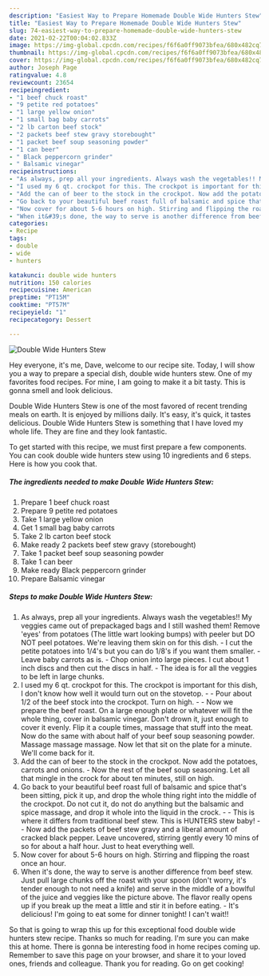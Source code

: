 ```yaml
---
description: "Easiest Way to Prepare Homemade Double Wide Hunters Stew"
title: "Easiest Way to Prepare Homemade Double Wide Hunters Stew"
slug: 74-easiest-way-to-prepare-homemade-double-wide-hunters-stew
date: 2021-02-22T00:04:02.833Z
image: https://img-global.cpcdn.com/recipes/f6f6a0ff9073bfea/680x482cq70/double-wide-hunters-stew-recipe-main-photo.jpg
thumbnail: https://img-global.cpcdn.com/recipes/f6f6a0ff9073bfea/680x482cq70/double-wide-hunters-stew-recipe-main-photo.jpg
cover: https://img-global.cpcdn.com/recipes/f6f6a0ff9073bfea/680x482cq70/double-wide-hunters-stew-recipe-main-photo.jpg
author: Joseph Page
ratingvalue: 4.8
reviewcount: 23654
recipeingredient:
- "1 beef chuck roast"
- "9 petite red potatoes"
- "1 large yellow onion"
- "1 small bag baby carrots"
- "2 lb carton beef stock"
- "2 packets beef stew gravy storebought"
- "1 packet beef soup seasoning powder"
- "1 can beer"
- " Black peppercorn grinder"
- " Balsamic vinegar"
recipeinstructions:
- "As always, prep all your ingredients. Always wash the vegetables!! My veggies came out of prepackaged bags and I still washed them! Remove &#39;eyes&#39; from potatoes (The little wart looking bumps) with peeler but DO NOT peel potatoes. We&#39;re leaving them skin on for this dish. I cut the petite potatoes into 1/4&#39;s but you can do 1/8&#39;s if you want them smaller. Leave baby carrots as is. Chop onion into large pieces. I cut about 1 inch discs and then cut the discs in half.  The idea is for all the veggies to be left in large chunks."
- "I used my 6 qt. crockpot for this. The crockpot is important for this dish, I don&#39;t know how well it would turn out on the stovetop.  Pour about 1/2 of the beef stock into the crockpot. Turn on high.  Now we prepare the beef roast. On a large enough plate or whatever will fit the whole thing, cover in balsamic vinegar. Don&#39;t drown it, just enough to cover it evenly. Flip it a couple times, massage that stuff into the meat. Now do the same with about half of your beef soup seasoning powder. Massage massage massage. Now let that sit on the plate for a minute. We&#39;ll come back for it."
- "Add the can of beer to the stock in the crockpot. Now add the potatoes, carrots and onions.  Now the rest of the beef soup seasoning. Let all that mingle in the crock for about ten minutes, still on high."
- "Go back to your beautiful beef roast full of balsamic and spice that&#39;s been sitting, pick it up, and drop the whole thing right into the middle of the crockpot. Do not cut it, do not do anything but the balsamic and spice massage, and drop it whole into the liquid in the crock.  This is where it differs from traditional beef stew. This is HUNTERS stew baby!  Now add the packets of beef stew gravy and a liberal amount of cracked black pepper. Leave uncovered, stirring gently every 10 mins of so for about a half hour. Just to heat everything well."
- "Now cover for about 5-6 hours on high. Stirring and flipping the roast once an hour."
- "When it&#39;s done, the way to serve is another difference from beef stew. Just pull large chunks off the roast with your spoon (don&#39;t worry, it&#39;s tender enough to not need a knife) and serve in the middle of a bowlful of the juice and veggies like the picture above. The flavor really opens up if you break up the meat a little and stir it in before eating.  It&#39;s delicious! I&#39;m going to eat some for dinner tonight! I can&#39;t wait!!"
categories:
- Recipe
tags:
- double
- wide
- hunters

katakunci: double wide hunters 
nutrition: 150 calories
recipecuisine: American
preptime: "PT15M"
cooktime: "PT57M"
recipeyield: "1"
recipecategory: Dessert

---
```



![Double Wide Hunters Stew](https://img-global.cpcdn.com/recipes/f6f6a0ff9073bfea/680x482cq70/double-wide-hunters-stew-recipe-main-photo.jpg)

Hey everyone, it's me, Dave, welcome to our recipe site. Today, I will show you a way to prepare a special dish, double wide hunters stew. One of my favorites food recipes. For mine, I am going to make it a bit tasty. This is gonna smell and look delicious.

Double Wide Hunters Stew is one of the most favored of recent trending meals on earth. It is enjoyed by millions daily. It's easy, it's quick, it tastes delicious. Double Wide Hunters Stew is something that I have loved my whole life. They are fine and they look fantastic.




To get started with this recipe, we must first prepare a few components. You can cook double wide hunters stew using 10 ingredients and 6 steps. Here is how you cook that.

<!--inarticleads1-->

##### The ingredients needed to make Double Wide Hunters Stew:

1. Prepare 1 beef chuck roast
1. Prepare 9 petite red potatoes
1. Take 1 large yellow onion
1. Get 1 small bag baby carrots
1. Take 2 lb carton beef stock
1. Make ready 2 packets beef stew gravy (storebought)
1. Take 1 packet beef soup seasoning powder
1. Take 1 can beer
1. Make ready  Black peppercorn grinder
1. Prepare  Balsamic vinegar




<!--inarticleads2-->

##### Steps to make Double Wide Hunters Stew:

1. As always, prep all your ingredients. Always wash the vegetables!! My veggies came out of prepackaged bags and I still washed them! Remove &#39;eyes&#39; from potatoes (The little wart looking bumps) with peeler but DO NOT peel potatoes. We&#39;re leaving them skin on for this dish. - I cut the petite potatoes into 1/4&#39;s but you can do 1/8&#39;s if you want them smaller. - Leave baby carrots as is. - Chop onion into large pieces. I cut about 1 inch discs and then cut the discs in half.  - The idea is for all the veggies to be left in large chunks.
1. I used my 6 qt. crockpot for this. The crockpot is important for this dish, I don&#39;t know how well it would turn out on the stovetop. -  - Pour about 1/2 of the beef stock into the crockpot. Turn on high. -  - Now we prepare the beef roast. On a large enough plate or whatever will fit the whole thing, cover in balsamic vinegar. Don&#39;t drown it, just enough to cover it evenly. Flip it a couple times, massage that stuff into the meat. Now do the same with about half of your beef soup seasoning powder. Massage massage massage. Now let that sit on the plate for a minute. We&#39;ll come back for it.
1. Add the can of beer to the stock in the crockpot. Now add the potatoes, carrots and onions.  - Now the rest of the beef soup seasoning. Let all that mingle in the crock for about ten minutes, still on high.
1. Go back to your beautiful beef roast full of balsamic and spice that&#39;s been sitting, pick it up, and drop the whole thing right into the middle of the crockpot. Do not cut it, do not do anything but the balsamic and spice massage, and drop it whole into the liquid in the crock. -  - This is where it differs from traditional beef stew. This is HUNTERS stew baby! -  - Now add the packets of beef stew gravy and a liberal amount of cracked black pepper. Leave uncovered, stirring gently every 10 mins of so for about a half hour. Just to heat everything well.
1. Now cover for about 5-6 hours on high. Stirring and flipping the roast once an hour.
1. When it&#39;s done, the way to serve is another difference from beef stew. Just pull large chunks off the roast with your spoon (don&#39;t worry, it&#39;s tender enough to not need a knife) and serve in the middle of a bowlful of the juice and veggies like the picture above. The flavor really opens up if you break up the meat a little and stir it in before eating.  - It&#39;s delicious! I&#39;m going to eat some for dinner tonight! I can&#39;t wait!!




So that is going to wrap this up for this exceptional food double wide hunters stew recipe. Thanks so much for reading. I'm sure you can make this at home. There is gonna be interesting food in home recipes coming up. Remember to save this page on your browser, and share it to your loved ones, friends and colleague. Thank you for reading. Go on get cooking!
